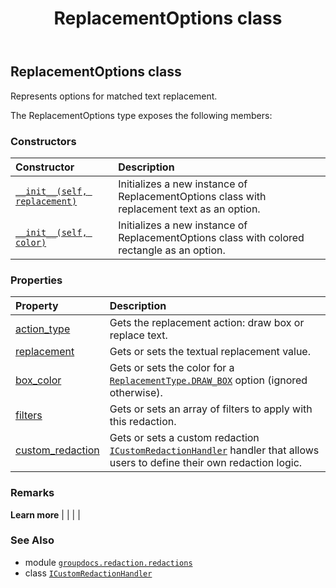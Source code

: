 ﻿---
title: ReplacementOptions class
second_title: GroupDocs.Redaction for Python via .NET API References
description: 
type: docs
weight: 220
url: /python-net/groupdocs.redaction.redactions/replacementoptions/
is_root: false
---

## ReplacementOptions class

Represents options for matched text replacement.



The ReplacementOptions type exposes the following members:

### Constructors
| Constructor | Description |
| :- | :- |
| [`__init__(self, replacement)`](/redaction/python-net/groupdocs.redaction.redactions/replacementoptions/__init__/#str) | Initializes a new instance of ReplacementOptions class with replacement text as an option. |
| [`__init__(self, color)`](/redaction/python-net/groupdocs.redaction.redactions/replacementoptions/__init__/#aspose.pydrawing.color) | Initializes a new instance of ReplacementOptions class with colored rectangle as an option. |


### Properties
| Property | Description |
| :- | :- |
| [action_type](/redaction/python-net/groupdocs.redaction.redactions/replacementoptions/action_type) | Gets the replacement action: draw box or replace text. |
| [replacement](/redaction/python-net/groupdocs.redaction.redactions/replacementoptions/replacement) | Gets or sets the textual replacement value. |
| [box_color](/redaction/python-net/groupdocs.redaction.redactions/replacementoptions/box_color) | Gets or sets the color for a [`ReplacementType.DRAW_BOX`](/redaction/python-net/groupdocs.redaction.redactions/replacementtype#DRAW_BOX) option (ignored otherwise). |
| [filters](/redaction/python-net/groupdocs.redaction.redactions/replacementoptions/filters) | Gets or sets an array of filters to apply with this redaction. |
| [custom_redaction](/redaction/python-net/groupdocs.redaction.redactions/replacementoptions/custom_redaction) | Gets or sets a custom redaction [`ICustomRedactionHandler`](/redaction/python-net/groupdocs.redaction.redactions/icustomredactionhandler) handler that allows users to define their own redaction logic. |



### Remarks 


**Learn more** |
|
 |
 |

### See Also
* module [`groupdocs.redaction.redactions`](..)
* class [`ICustomRedactionHandler`](/redaction/python-net/groupdocs.redaction.redactions/icustomredactionhandler)
